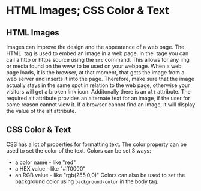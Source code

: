 # HTML Images; CSS Color & Text
## HTML Images
Images can improve the design and the appearance of a web page. The HTML <img> tag is used to embed an image in a web page. In the <img> tage you can call a http or https source using the `src` command. This allows for any img or media found on the www to be used on your webpage. When a web page loads, it is the browser, at that moment, that gets the image from a web server and inserts it into the page. Therefore, make sure that the image actually stays in the same spot in relation to the web page, otherwise your visitors will get a broken link icon. Additonally there is an `alt` attribute. The required alt attribute provides an alternate text for an image, if the user for some reason cannot view it. If a browser cannot find an image, it will display the value of the alt attribute.

## CSS Color & Text
CSS has a lot of properties for formatting text. The color property can be used to set the color of the text.
Colors can be set 3 ways:
- a color name - like "red"
- a HEX value - like "#ff0000"
- an RGB value - like "rgb(255,0,0)"
Colors can also be used to set the background color using `background-color` in the body tag. 